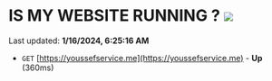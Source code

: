 # IS MY WEBSITE RUNNING ? [![](https://img.shields.io/static/v1?label=Sponsor&message=%E2%9D%A4&logo=GitHub&color=%23fe8e86)](https://github.com/sponsors/<username>)

Last updated: **1/16/2024, 6:25:16 AM**

- `GET` [https://youssefservice.me](https://youssefservice.me) - **Up** (360ms)
